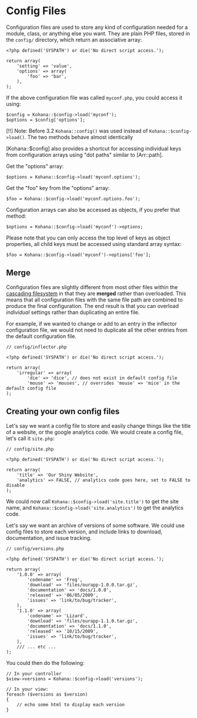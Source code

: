 # Config Files

Configuration files are used to store any kind of configuration needed for a module, class, or anything else you want.  They are plain PHP files, stored in the `config/` directory, which return an associative array:

    <?php defined('SYSPATH') or die('No direct script access.');

    return array(
        'setting' => 'value',
        'options' => array(
            'foo' => 'bar',
        ),
    );

If the above configuration file was called `myconf.php`, you could access it using:

    $config = Kohana::$config->load('myconf');
    $options = $config['options'];

[!!] Note: Before 3.2 `Kohana::config()` was used instead of `Kohana::$config->load()`.  The two methods behave almost identically

[Kohana::$config] also provides a shortcut for accessing individual keys from configuration arrays using "dot paths" similar to [Arr::path].

Get the "options" array:

    $options = Kohana::$config->load('myconf.options');

Get the "foo" key from the "options" array:

    $foo = Kohana::$config->load('myconf.options.foo');

Configuration arrays can also be accessed as objects, if you prefer that method:

    $options = Kohana::$config->load('myconf')->options;

Please note that you can only access the top level of keys as object properties, all child keys must be accessed using standard array syntax:

    $foo = Kohana::$config->load('myconf')->options['foo'];

## Merge

Configuration files are slightly different from most other files within the [cascading filesystem](files) in that they are **merged** rather than overloaded. This means that all configuration files with the same file path are combined to produce the final configuration. The end result is that you can overload *individual* settings rather than duplicating an entire file.

For example, if we wanted to change or add to an entry in the inflector configuration file, we would not need to duplicate all the other entries from the default configuration file.

    // config/inflector.php

    <?php defined('SYSPATH') or die('No direct script access.');

    return array(
        'irregular' => array(
            'die' => 'dice', // does not exist in default config file
            'mouse' => 'mouses', // overrides 'mouse' => 'mice' in the default config file
    );


## Creating your own config files

Let's say we want a config file to store and easily change things like the title of a website, or the google analytics code.  We would create a config file, let's call it `site.php`:

    // config/site.php

    <?php defined('SYSPATH') or die('No direct script access.');

    return array(
        'title' => 'Our Shiny Website',
        'analytics' => FALSE, // analytics code goes here, set to FALSE to disable
    );

We could now call `Kohana::$config->load('site.title')` to get the site name, and `Kohana::$config->load('site.analytics')` to get the analytics code.

Let's say we want an archive of versions of some software.  We could use config files to store each version, and include links to download, documentation, and issue tracking.

	// config/versions.php

	<?php defined('SYSPATH') or die('No direct script access.');
	
    return array(
		'1.0.0' => array(
			'codename' => 'Frog',
			'download' => 'files/ourapp-1.0.0.tar.gz',
			'documentation' => 'docs/1.0.0',
			'released' => '06/05/2009',
			'issues' => 'link/to/bug/tracker',
		),
		'1.1.0' => array(
			'codename' => 'Lizard',
			'download' => 'files/ourapp-1.1.0.tar.gz',
			'documentation' => 'docs/1.1.0',
			'released' => '10/15/2009',
			'issues' => 'link/to/bug/tracker',
		),
		/// ... etc ...
	);

You could then do the following:

	// In your controller
	$view->versions = Kohana::$config->load('versions');
	
	// In your view:
	foreach ($versions as $version)
	{
		// echo some html to display each version
	}
